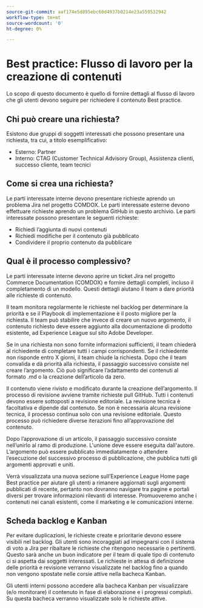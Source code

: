 ```yaml
---
source-git-commit: aaf174e5d895ebc60d4937b0214e23a559532942
workflow-type: tm+mt
source-wordcount: '0'
ht-degree: 0%

---
```

# Best practice: Flusso di lavoro per la creazione di contenuti

Lo scopo di questo documento è quello di fornire dettagli al flusso di lavoro che gli utenti devono seguire per richiedere il contenuto Best practice.

## Chi può creare una richiesta?

Esistono due gruppi di soggetti interessati che possono presentare una richiesta, tra cui, a titolo esemplificativo:

- Esterno: Partner
- Interno: CTAG (Customer Technical Advisory Group), Assistenza clienti, successo cliente, team tecnici

## Come si crea una richiesta?

Le parti interessate interne devono presentare richieste aprendo un problema Jira nel progetto COMDOX. Le parti interessate esterne devono effettuare richieste aprendo un problema GitHub in questo archivio. Le parti interessate possono presentare le seguenti richieste:

- Richiedi l’aggiunta di nuovi contenuti
- Richiedi modifiche per il contenuto già pubblicato
- Condividere il proprio contenuto da pubblicare

## Qual è il processo complessivo?

Le parti interessate interne devono aprire un ticket Jira nel progetto Commerce Documentation (COMDOX) e fornire dettagli completi, incluso il completamento di un modello. Questi dettagli aiutano il team a dare priorità alle richieste di contenuto.

Il team monitora regolarmente le richieste nel backlog per determinare la priorità e se il Playbook di implementazione è il posto migliore per la richiesta. Il team può stabilire che invece di creare un nuovo argomento, il contenuto richiesto deve essere aggiunto alla documentazione di prodotto esistente, ad Experience League sul sito Adobe Developer.

Se in una richiesta non sono fornite informazioni sufficienti, il team chiederà al richiedente di completare tutti i campi corrispondenti. Se il richiedente non risponde entro X giorni, il team chiude la richiesta.
Dopo che il team convalida e dà priorità alla richiesta, il passaggio successivo consiste nel creare l’argomento. Ciò può significare l’adattamento dei contenuti al formato .md o la creazione dell’articolo da zero.

Il contenuto viene rivisto e modificato durante la creazione dell’argomento. Il processo di revisione avviene tramite richieste pull GitHub. Tutti i contenuti devono essere sottoposti a revisione editoriale. La revisione tecnica è facoltativa e dipende dal contenuto. Se non è necessaria alcuna revisione tecnica, il processo continua solo con una revisione editoriale. Questo processo può richiedere diverse iterazioni fino all’approvazione del contenuto.

Dopo l’approvazione di un articolo, il passaggio successivo consiste nell’unirlo al ramo di produzione. L&#39;unione deve essere eseguita dall&#39;autore. L’argomento può essere pubblicato immediatamente o attendere l’esecuzione del successivo processo di pubblicazione, che pubblica tutti gli argomenti approvati e uniti.

Verrà visualizzata una nuova sezione sull’Experience League Home page Best practice per aiutare gli utenti a rimanere aggiornati sugli argomenti pubblicati di recente, pertanto non dovranno navigare tra pagine e portali diversi per trovare informazioni rilevanti di interesse. Promuoveremo anche i contenuti nei canali esistenti, come il marketing e le comunicazioni interne.

## Scheda backlog e Kanban

Per evitare duplicazioni, le richieste create e prioritarie devono essere visibili nel backlog. Gli utenti sono incoraggiati ad impegnarsi con il sistema di voto a Jira per ribaltare le richieste che ritengono necessarie o pertinenti. Questo sarà anche un buon indicatore per il team di quale tipo di contenuto ci si aspetta dai soggetti interessati. Le richieste in attesa di definizione delle priorità e revisione verranno visualizzate nel backlog fino a quando non vengono spostate nelle corsie attive nella bacheca Kanban.

Gli utenti interni possono accedere alla bacheca Kanban per visualizzare (e/o monitorare) il contenuto in fase di elaborazione e i progressi compiuti. Su questa bacheca verranno visualizzate solo le richieste attive.
